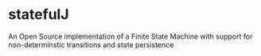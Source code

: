 statefulJ
=========

An Open Source implementation of a Finite State Machine with support for non-determinstic transitions and state persistence
